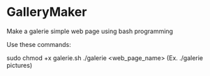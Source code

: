 # GalleryMaker

Make a galerie simple web page using bash programming

Use these commands:

sudo chmod +x galerie.sh
./galerie <web_page_name> (Ex. ./galerie pictures)
